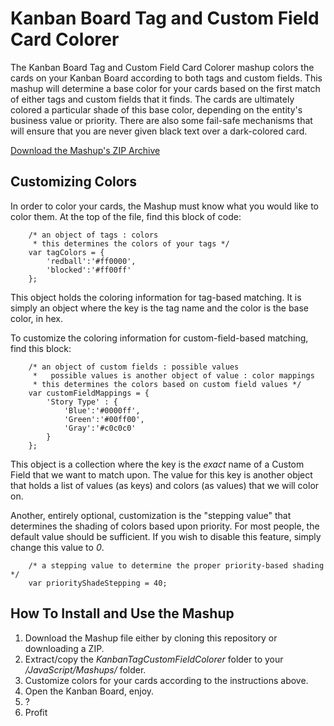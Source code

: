 Kanban Board Tag and Custom Field Card Colorer
==============================================

The Kanban Board Tag and Custom Field Card Colorer mashup colors the cards on your Kanban Board 
according to both tags and custom fields.  This mashup will determine a base color for your cards based on the 
first match of either tags and custom fields that it finds.  The cards are ultimately colored a particular shade of 
this base color, depending on the entity's business value or priority.  There are also some fail-safe mechanisms that 
will ensure that you are never given black text over a dark-colored card.

[Download the Mashup's ZIP Archive](https://github.com/downloads/TargetProcess/MashupsLibrary/KanbanTagCustomFieldColorer.zip)


Customizing Colors
------------------

In order to color your cards, the Mashup must know what you would like to color them.  At the top of the file, find 
this block of code:

```
    /* an object of tags : colors
     * this determines the colors of your tags */
	var tagColors = {
		'redball':'#ff0000',
	 	'blocked':'#ff00ff'
	};
```

This object holds the coloring information for tag-based matching.  It is simply an object where the key is the tag name and 
the color is the base color, in hex.

To customize the coloring information for custom-field-based matching, find this block:

```
    /* an object of custom fields : possible values
     *   possible values is another object of value : color mappings
     * this determines the colors based on custom field values */
    var customFieldMappings = {
        'Story Type' : {
            'Blue':'#0000ff',
            'Green':'#00ff00',
            'Gray':'#c0c0c0'
        }
    };
```

This object is a collection where the key is the *exact* name of a Custom Field that we want to match upon.  The value for this 
key is another object that holds a list of values (as keys) and colors (as values) that we will color on.

Another, entirely optional, customization is the "stepping value" that determines the shading of colors based upon priority.  For 
most people, the default value should be sufficient.  If you wish to disable this feature, simply change this value to _0_.

```
    /* a stepping value to determine the proper priority-based shading */
    var priorityShadeStepping = 40;
```


How To Install and Use the Mashup
---------------------------------

1. Download the Mashup file either by cloning this repository or downloading a ZIP.
2. Extract/copy the _KanbanTagCustomFieldColorer_ folder to your _<TargetProcess Install Path>/JavaScript/Mashups/_ folder.
3. Customize colors for your cards according to the instructions above.
4. Open the Kanban Board, enjoy.
5. ?
6. Profit
